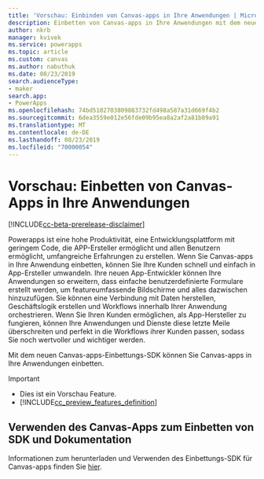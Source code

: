 ```yaml
---
title: 'Vorschau: Einbinden von Canvas-apps in Ihre Anwendungen | Microsoft-Dokumentation'
description: Einbetten von Canvas-apps in Ihre Anwendungen mit dem neuen Einbettungs-SDK in powerapps
author: nkrb
manager: kvivek
ms.service: powerapps
ms.topic: article
ms.custom: canvas
ms.author: nabuthuk
ms.date: 08/23/2019
search.audienceType:
- maker
search.app:
- PowerApps
ms.openlocfilehash: 74bd5102703809883732fd498a587a31d669f4b2
ms.sourcegitcommit: 6dea3559e012e56fde09b95ea8a2af2a81b89a91
ms.translationtype: MT
ms.contentlocale: de-DE
ms.lasthandoff: 08/23/2019
ms.locfileid: "70000054"
---
```

# <a name="preview-embed-canvas-apps-in-your-applications"></a>Vorschau: Einbetten von Canvas-Apps in Ihre Anwendungen

[!INCLUDE[cc-beta-prerelease-disclaimer](../../includes/cc-beta-prerelease-disclaimer.md)]

Powerapps ist eine hohe Produktivität, eine Entwicklungsplattform mit geringem Code, die APP-Ersteller ermöglicht und allen Benutzern ermöglicht, umfangreiche Erfahrungen zu erstellen. Wenn Sie Canvas-apps in Ihre Anwendung einbetten, können Sie Ihre Kunden schnell und einfach in App-Ersteller umwandeln. Ihre neuen App-Entwickler können Ihre Anwendungen so erweitern, dass einfache benutzerdefinierte Formulare erstellt werden, um featureumfassende Bildschirme und alles dazwischen hinzuzufügen. Sie können eine Verbindung mit Daten herstellen, Geschäftslogik erstellen und Workflows innerhalb Ihrer Anwendung orchestrieren. Wenn Sie Ihren Kunden ermöglichen, als App-Hersteller zu fungieren, können Ihre Anwendungen und Dienste diese letzte Meile überschreiten und perfekt in die Workflows ihrer Kunden passen, sodass Sie noch wertvoller und wichtiger werden.

Mit dem neuen Canvas-apps-Einbettungs-SDK können Sie Canvas-apps in Ihre Anwendungen einbetten. 

> [!IMPORTANT]
> - Dies ist ein Vorschau Feature.
> - [!INCLUDE[cc_preview_features_definition](../../includes/cc-preview-features-definition.md)] 

## <a name="using-the-canvas-apps-embedding-sdk-and-documentation"></a>Verwenden des Canvas-Apps zum Einbetten von SDK und Dokumentation

Informationen zum herunterladen und Verwenden des Einbettungs-SDK für Canvas-apps finden Sie [hier](https://download.microsoft.com/download/e/6/0/e605470b-c6f4-461c-92e7-936091bf7e3c/CanvasApps-Embedding-SDK-PublicPreview.pdf).



